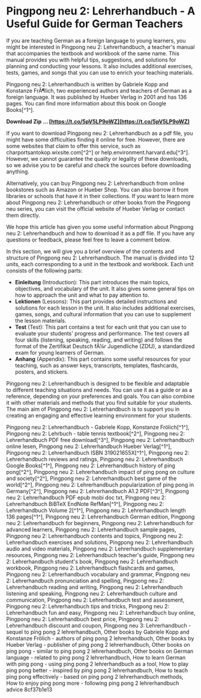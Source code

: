 
 
# Pingpong neu 2: Lehrerhandbuch - A Useful Guide for German Teachers
 
If you are teaching German as a foreign language to young learners, you might be interested in Pingpong neu 2: Lehrerhandbuch, a teacher's manual that accompanies the textbook and workbook of the same name. This manual provides you with helpful tips, suggestions, and solutions for planning and conducting your lessons. It also includes additional exercises, tests, games, and songs that you can use to enrich your teaching materials.
 
Pingpong neu 2: Lehrerhandbuch is written by Gabriele Kopp and Konstanze FrÃ¶lich, two experienced authors and teachers of German as a foreign language. It was published by Hueber Verlag in 2001 and has 136 pages. You can find more information about this book on Google Books[^1^].
 
**Download Zip … [https://t.co/5pV5LP9oWZ](https://t.co/5pV5LP9oWZ)**


 
If you want to download Pingpong neu 2: Lehrerhandbuch as a pdf file, you might have some difficulties finding it online for free. However, there are some websites that claim to offer this service, such as charportsantokop.wixsite.com[^2^] or help.environment.harvard.edu[^3^]. However, we cannot guarantee the quality or legality of these downloads, so we advise you to be careful and check the sources before downloading anything.
 
Alternatively, you can buy Pingpong neu 2: Lehrerhandbuch from online bookstores such as Amazon or Hueber Shop. You can also borrow it from libraries or schools that have it in their collections. If you want to learn more about Pingpong neu 2: Lehrerhandbuch or other books from the Pingpong neu series, you can visit the official website of Hueber Verlag or contact them directly.
 
We hope this article has given you some useful information about Pingpong neu 2: Lehrerhandbuch and how to download it as a pdf file. If you have any questions or feedback, please feel free to leave a comment below.
  
In this section, we will give you a brief overview of the contents and structure of Pingpong neu 2: Lehrerhandbuch. The manual is divided into 12 units, each corresponding to a unit in the textbook and workbook. Each unit consists of the following parts:
 
- **Einleitung** (Introduction): This part introduces the main topics, objectives, and vocabulary of the unit. It also gives some general tips on how to approach the unit and what to pay attention to.
- **Lektionen** (Lessons): This part provides detailed instructions and solutions for each lesson in the unit. It also includes additional exercises, games, songs, and cultural information that you can use to supplement the lesson materials.
- **Test** (Test): This part contains a test for each unit that you can use to evaluate your students' progress and performance. The test covers all four skills (listening, speaking, reading, and writing) and follows the format of the Zertifikat Deutsch fÃ¼r Jugendliche (ZDfJ), a standardized exam for young learners of German.
- **Anhang** (Appendix): This part contains some useful resources for your teaching, such as answer keys, transcripts, templates, flashcards, posters, and stickers.

Pingpong neu 2: Lehrerhandbuch is designed to be flexible and adaptable to different teaching situations and needs. You can use it as a guide or as a reference, depending on your preferences and goals. You can also combine it with other materials and methods that you find suitable for your students. The main aim of Pingpong neu 2: Lehrerhandbuch is to support you in creating an engaging and effective learning environment for your students.
 
Pingpong neu 2: Lehrerhandbuch - Gabriele Kopp, Konstanze Frölich[^1^],  Pingpong neu 2: Lehrbuch - table tennis textbook[^2^],  Pingpong neu 2: Lehrerhandbuch PDF free download[^3^],  Pingpong neu 2: Lehrerhandbuch online lesen,  Pingpong neu 2: Lehrerhandbuch Hueber Verlag[^1^],  Pingpong neu 2: Lehrerhandbuch ISBN 319021655X[^1^],  Pingpong neu 2: Lehrerhandbuch reviews and ratings,  Pingpong neu 2: Lehrerhandbuch Google Books[^1^],  Pingpong neu 2: Lehrerhandbuch history of ping pong[^2^],  Pingpong neu 2: Lehrerhandbuch impact of ping pong on culture and society[^2^],  Pingpong neu 2: Lehrerhandbuch best game of the world[^2^],  Pingpong neu 2: Lehrerhandbuch popularization of ping pong in Germany[^2^],  Pingpong neu 2: Lehrerhandbuch A1.2 PDF[^3^],  Pingpong neu 2: Lehrerhandbuch PDF epub mobi doc txt,  Pingpong neu 2: Lehrerhandbuch BiBTeX EndNote RefMan[^1^],  Pingpong neu 2: Lehrerhandbuch Volume 2[^1^],  Pingpong neu 2: Lehrerhandbuch length 136 pages[^1^],  Pingpong neu 2: Lehrerhandbuch German edition,  Pingpong neu 2: Lehrerhandbuch for beginners,  Pingpong neu 2: Lehrerhandbuch for advanced learners,  Pingpong neu 2: Lehrerhandbuch sample pages,  Pingpong neu 2: Lehrerhandbuch contents and topics,  Pingpong neu 2: Lehrerhandbuch exercises and solutions,  Pingpong neu 2: Lehrerhandbuch audio and video materials,  Pingpong neu 2: Lehrerhandbuch supplementary resources,  Pingpong neu 2: Lehrerhandbuch teacher's guide,  Pingpong neu 2: Lehrerhandbuch student's book,  Pingpong neu 2: Lehrerhandbuch workbook,  Pingpong neu 2: Lehrerhandbuch flashcards and games,  Pingpong neu 2: Lehrerhandbuch vocabulary and grammar,  Pingpong neu 2: Lehrerhandbuch pronunciation and spelling,  Pingpong neu 2: Lehrerhandbuch reading and writing,  Pingpong neu 2: Lehrerhandbuch listening and speaking,  Pingpong neu 2: Lehrerhandbuch culture and communication,  Pingpong neu 2: Lehrerhandbuch test and assessment,  Pingpong neu 2: Lehrerhandbuch tips and tricks,  Pingpong neu 2: Lehrerhandbuch fun and easy,  Pingpong neu 2: Lehrerhandbuch buy online,  Pingpong neu 2: Lehrerhandbuch best price,  Pingpong neu 2: Lehrerhandbuch discount and coupon,  Pingpong neu 3: Lehrerhandbuch - sequel to ping pong 2 lehrerhandbuch,  Other books by Gabriele Kopp and Konstanze Frölich - authors of ping pong 2 lehrerhandbuch,  Other books by Hueber Verlag - publisher of ping pong 2 lehrerhandbuch,  Other books on ping pong - similar to ping pong 2 lehrerhandbuch,  Other books on German language - related to ping pong 2 lehrerhandbuch,  How to learn German with ping pong - using ping pong 2 lehrerhandbuch as a tool,  How to play ping pong better - inspired by ping pong 2 lehrerhandbuch,  How to teach ping pong effectively - based on ping pong 2 lehrerhandbuch methods,  How to enjoy ping pong more - following ping pong 2 lehrerhandbuch advice
 8cf37b1e13
 
